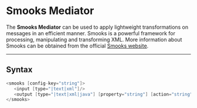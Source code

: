 # Smooks Mediator

The **Smooks Mediator** can be used to apply lightweight transformations on messages in an efficient manner. Smooks is a powerful framework for
processing, manipulating and transforming XML. More information about Smooks can be obtained from the official [Smooks website](http://www.smooks.org/).

---

## Syntax

``` java
<smooks [config-key="string"]>
   <input [type="|text|xml"]/>
   <output [type="|text|xml|java"] [property="string"] [action="string"]/>
</smooks>
```
